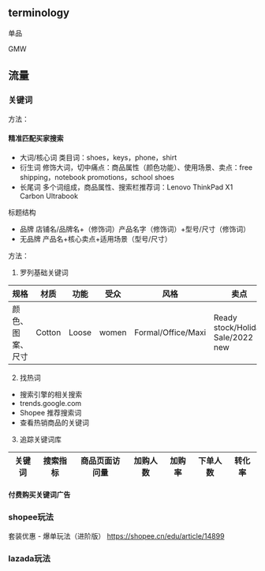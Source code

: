 
## terminology

单品

GMW

## 流量

### 关键词

方法：

#### 精准匹配买家搜索

+ 大词/核心词
    类目词：shoes，keys，phone，shirt
+ 衍生词
    修饰大词，切中痛点：商品属性（颜色功能）、使用场景、卖点：free shipping，notebook promotions，school shoes
+ 长尾词
    多个词组成，商品属性、搜索栏推荐词：Lenovo ThinkPad X1 Carbon Ultrabook

标题结构
+ 品牌
店铺名/品牌名+（修饰词）产品名字（修饰词）+型号/尺寸（修饰词）
+ 无品牌
产品名+核心卖点+适用场景（型号/尺寸）

方法：
1. 罗列基础关键词

| 规格 | 材质 | 功能 | 受众 | 风格 | 卖点 |
|---|---|---|---|---|---|
| 颜色、图案、尺寸 | Cotton | Loose | women | Formal/Office/Maxi | Ready stock/Holiday Sale/2022 new |


2. 找热词

+ 搜索引擎的相关搜索
+ trends.google.com
+ Shopee 推荐搜索词
+ 查看热销商品的关键词

3. 追踪关键词库

| 关键词 | 搜索指标 | 商品页面访问量 | 加购人数 | 加购率 | 下单人数 | 转化率 |
|---|---|---|---|---|---|---|

#### 付费购买关键词广告




### shopee玩法

套装优惠 - 爆单玩法（进阶版） https://shopee.cn/edu/article/14899

### lazada玩法




